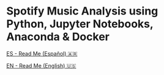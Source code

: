 # Spotify Music Analysis using Python, Jupyter Notebooks, Anaconda & Docker

[ES - Read Me (Español) 🇦🇷 ](https://github.com/fseguior/spotify-music-analysis-in-python-docker/blob/main/README-ES.md)

[EN - Read Me (English) 🇺🇸](https://github.com/fseguior/spotify-music-analysis-in-python-docker/blob/main/README-EN.md)
